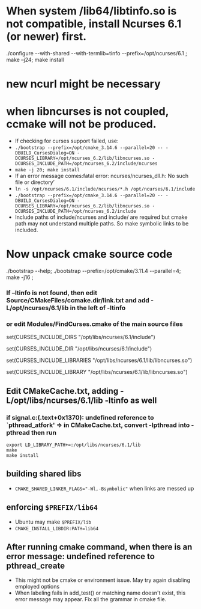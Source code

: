 # When system /lib64/libtinfo.so is not compatible, install Ncurses 6.1 (or newer) first.
./configure --with-shared --with-termlib=tinfo --prefix=/opt/ncurses/6.1
; make –j24; make install
# new ncurl might be necessary

# when libncurses is not coupled, ccmake will not be produced.
- If checking for curses support failed, use:
 - `./bootstrap --prefix=/opt/cmake_3.14.6 --parallel=20 -- -DBUILD_CursesDialog=ON -DCURSES_LIBRARY=/opt/ncurses_6.2/lib/libncurses.so -DCURSES_INCLUDE_PATH=/opt/ncurses_6.2/include/ncurses`
- `make -j 20; make install`
- If an error message comes:fatal error: ncurses/ncurses_dll.h: No such file or directory’
 - `ln -s /opt/ncurses/6.1/include/ncurses/*.h /opt/ncurses/6.1/include`
 - `./bootstrap --prefix=/opt/cmake_3.14.6 --parallel=20 -- -DBUILD_CursesDialog=ON -DCURSES_LIBRARY=/opt/ncurses_6.2/lib/libncurses.so -DCURSES_INCLUDE_PATH=/opt/ncurses_6.2/include`
 - Include paths of include/ncurses and include/ are required but cmake path may not understand multiple paths. So make symbolic links to be included.

# Now unpack cmake source code
./bootstrap --help; 
 ./bootstrap --prefix=/opt/cmake/3.11.4 --parallel=4;
 make -j16 ;
### If –ltinfo is not found, then edit Source/CMakeFiles/ccmake.dir/link.txt and add -L/opt/ncurses/6.1/lib in the left of -ltinfo
### or edit Modules/FindCurses.cmake of the main source files
set(CURSES_INCLUDE_DIRS "/opt/libs/ncurses/6.1/include")

set(CURSES_INCLUDE_DIR "/opt/libs/ncurses/6.1/include")

set(CURSES_INCLUDE_LIBRARIES "/opt/libs/ncurses/6.1/lib/libncurses.so")        

set(CURSES_INCLUDE_LIBRARY "/opt/libs/ncurses/6.1/lib/libncurses.so")        

## Edit CMakeCache.txt, adding -L/opt/libs/ncurses/6.1/lib -ltinfo as well
### if signal.c:(.text+0x1370): undefined reference to `pthread_atfork' => in CMakeCache.txt, convert -lpthread into -pthread then run 
```
export LD_LIBRARY_PATH+=:/opt/libs/ncurses/6.1/lib
make
make install
```

## building shared libs
- `CMAKE_SHARED_LINKER_FLAGS="-Wl,-Bsymbolic"` when links are messed up

## enforcing `$PREFIX/lib64`
- Ubuntu may make `$PREFIX/lib`
- `CMAKE_INSTALL_LIBDIR:PATH=lib64`

## After running cmake command, when there is an error message: undefined reference to pthread_create
- This might not be cmake or environment issue. May try again disabling employed options
- When labeling fails in add_test() or matching name doesn't exist, this error message may appear. Fix all the grammar in cmake file.
